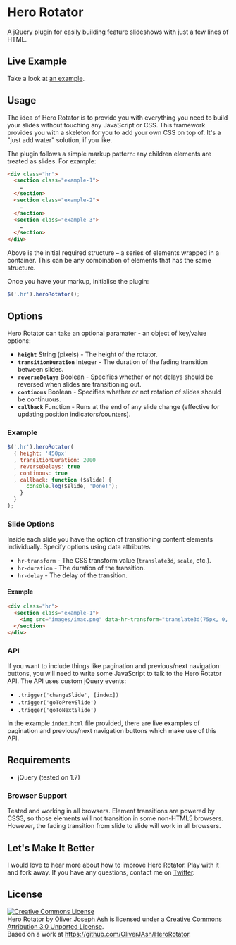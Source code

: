 # Hero Rotator

A jQuery plugin for easily building feature slideshows with just a few lines of HTML.

## Live Example

Take a look at [an example](http://oliverjash.github.com/HeroRotator/).

## Usage

The idea of Hero Rotator is to provide you with everything you need to build your slides without touching any JavaScript or CSS. This framework provides you with a skeleton for you to add your own CSS on top of. It's a "just add water" solution, if you like.

The plugin follows a simple markup pattern: any children elements are treated as slides. For example:

``` html
<div class="hr">
  <section class="example-1">
    …
  </section>
  <section class="example-2">
    …
  </section>
  <section class="example-3">
    …
  </section>
</div>
```

Above is the initial required structure – a series of elements wrapped in a container. This can be any combination of elements that has the same structure.

Once you have your markup, initialise the plugin:

``` js
$('.hr').heroRotator();
```

## Options
Hero Rotator can take an optional paramater - an object of key/value options:

* **`height`** String (pixels) - The height of the rotator.
* **`transitionDuration`** Integer - The duration of the fading transition between slides.
* **`reverseDelays`** Boolean - Specifies whether or not delays should be reversed when slides are transitioning out.
* **`continous`** Boolean - Specifies whether or not rotation of slides should be continuous.
* **`callback`** Function - Runs at the end of any slide change (effective for updating position indicators/counters).

### Example

``` js
$('.hr').heroRotator(
  { height: '450px'
  , transitionDuration: 2000
  , reverseDelays: true
  , continous: true
  , callback: function ($slide) {
      console.log($slide, 'Done!');
    }
  }
);
```

### Slide Options

Inside each slide you have the option of transitioning content elements individually. Specify options using data attributes:

* `hr-transform` - The CSS transform value (`translate3d`, `scale`, etc.).
* `hr-duration` - The duration of the transition.
* `hr-delay` - The delay of the transition.

#### Example

``` html
<div class="hr">
  <section class="example-1">
    <img src="images/imac.png" data-hr-transform="translate3d(75px, 0, 0)" data-hr-duration="3000" data-hr-delay="200" class="slide-image-1">
  </section>
</div>
```

### API

If you want to include things like pagination and previous/next navigation buttons, you will need to write some JavaScript to talk to the Hero Rotator API. The API uses custom jQuery events:

* `.trigger('changeSlide', [index])`
* `.trigger('goToPrevSlide')`
* `.trigger('goToNextSlide')`

In the example `index.html` file provided, there are live examples of pagination and previous/next navigation buttons which make use of this API.

## Requirements

* jQuery (tested on 1.7)

### Browser Support

Tested and working in all browsers. Element transitions are powered by CSS3, so those elements will not transition in some non-HTML5 browsers. However, the fading transition from slide to slide will work in all browsers.

## Let's Make It Better

I would love to hear more about how to improve Hero Rotator. Play with it and fork away. If you have any questions, contact me on [Twitter](http://twitter.com/OliverJAsh).

## License

<a rel="license" href="http://creativecommons.org/licenses/by/3.0/"><img alt="Creative Commons License" style="border-width:0" src="http://i.creativecommons.org/l/by/3.0/88x31.png" /></a><br /><span xmlns:dct="http://purl.org/dc/terms/" property="dct:title">Hero Rotator</span> by <a xmlns:cc="http://creativecommons.org/ns#" href="http://twitter.com/OliverJAsh" property="cc:attributionName" rel="cc:attributionURL">Oliver Joseph Ash</a> is licensed under a <a rel="license" href="http://creativecommons.org/licenses/by/3.0/">Creative Commons Attribution 3.0 Unported License</a>.<br />Based on a work at <a xmlns:dct="http://purl.org/dc/terms/" href="https://github.com/OliverJAsh/HeroRotator" rel="dct:source">https://github.com/OliverJAsh/HeroRotator</a>.
